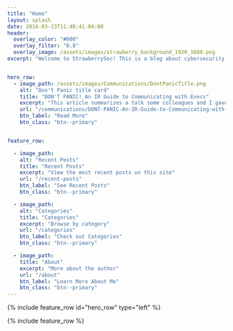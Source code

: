 ```yaml
---
title: "Home"
layout: splash
date: 2016-03-23T11:48:41-04:00
header:
  overlay_color: "#000"
  overlay_filter: "0.8"
  overlay_image: /assets/images/strawberry_background_1920_1080.png
excerpt: "Welcome to StrawberrySec! This is a blog about cybersecurity and IT in general. The goal of this blog is to document things that I am doing outside of my normal work to continue my education and increase my skills in the hope that others will find my experiences to be useful."


hero_row:
  - image_path: /assets/images/Communications/DontPanicTitle.png
    alt: "Don't Panic title card"
    title: "DON'T PANIC! An IR Guide to Communicating with Execs"
    excerpt: "This article summarizes a talk some colleagues and I gave at CactusCon 12"
    url: "/communications/DONT-PANIC-An-IR-Guide-to-Communicating-with-Execs"
    btn_label: "Read More"
    btn_class: "btn--primary"


feature_row:

  - image_path:
    alt: "Recent Posts"
    title: "Recent Posts"
    excerpt: "View the most recent posts on this site"
    url: "/recent-posts"
    btn_label: "See Recent Posts"
    btn_class: "btn--primary"

  - image_path: 
    alt: "Categories"
    title: "Categories"
    excerpt: "Browse by category"
    url: "/categories"
    btn_label: "Check out Categories"
    btn_class: "btn--primary"

  - image_path:
    title: "About"
    excerpt: "More about the author"
    url: "/about"
    btn_label: "Learn More About Me"
    btn_class: "btn--primary"
---
```


{% include feature_row id="hero_row" type="left" %}

{% include feature_row %}